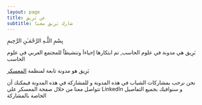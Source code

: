 ```yaml
---
layout: page
title: عن بَرِيق
subtitle: شارك بَرِيق معنا
---
```


بِسْمِ اللَّـهِ الرَّحْمَـٰنِ الرَّحِيمِ

بَرِيق هي مدونة في علوم الحاسب, تم ابتكارها إحياءاَ وتنشيطاّ للمجتمع العربي في علوم الحاسب

بَرِيق هو مدونة تابعة لمنظمة [المعسكر](https://www.linkedin.com/company/elmoaskar/)

نحن نرحب بمشاركات الشباب في هذه المدونة و للمشاركة في هذه المدونة فيمكنك أن تتواصل معنا من خلال صفحة المعسكر علي LinkedIn و سنوافيك بجميع التفاصيل الخاصة بالمشاركة


